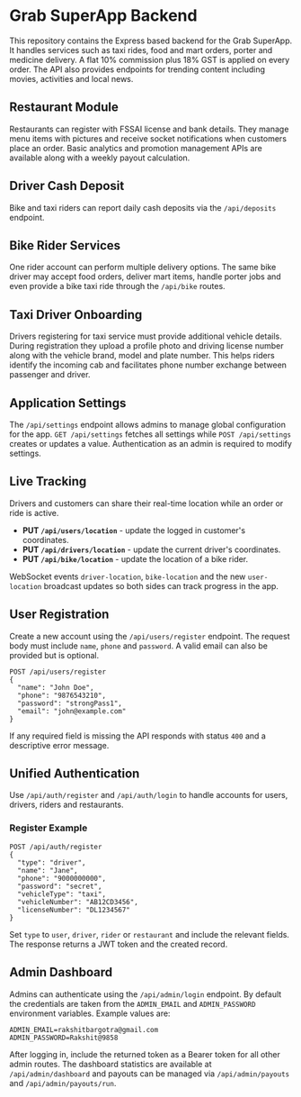 # Grab SuperApp Backend

This repository contains the Express based backend for the Grab SuperApp. It handles services such as taxi rides, food and mart orders, porter and medicine delivery. A flat 10% commission plus 18% GST is applied on every order. The API also provides endpoints for trending content including movies, activities and local news.

## Restaurant Module
Restaurants can register with FSSAI license and bank details. They manage menu items with pictures and receive socket notifications when customers place an order. Basic analytics and promotion management APIs are available along with a weekly payout calculation.

## Driver Cash Deposit
Bike and taxi riders can report daily cash deposits via the `/api/deposits` endpoint.

## Bike Rider Services
One rider account can perform multiple delivery options. The same bike driver may
accept food orders, deliver mart items, handle porter jobs and even provide a
bike taxi ride through the `/api/bike` routes.

## Taxi Driver Onboarding
Drivers registering for taxi service must provide additional vehicle details.
During registration they upload a profile photo and driving license number along
with the vehicle brand, model and plate number. This helps riders identify the
incoming cab and facilitates phone number exchange between passenger and driver.

## Application Settings
The `/api/settings` endpoint allows admins to manage global configuration for the app.
`GET /api/settings` fetches all settings while `POST /api/settings` creates or updates a value. Authentication as an admin is required to modify settings.

## Live Tracking
Drivers and customers can share their real-time location while an order or ride is active.

- **PUT `/api/users/location`** - update the logged in customer's coordinates.
- **PUT `/api/drivers/location`** - update the current driver's coordinates.
- **PUT `/api/bike/location`** - update the location of a bike rider.

WebSocket events `driver-location`, `bike-location` and the new `user-location` broadcast updates so both sides can track progress in the app.

## User Registration

Create a new account using the `/api/users/register` endpoint. The request body must include `name`, `phone` and `password`. A valid email can also be provided but is optional.

```http
POST /api/users/register
{
  "name": "John Doe",
  "phone": "9876543210",
  "password": "strongPass1",
  "email": "john@example.com"
}
```

If any required field is missing the API responds with status `400` and a descriptive error message.

## Unified Authentication

Use `/api/auth/register` and `/api/auth/login` to handle accounts for users, drivers, riders and restaurants.

### Register Example
```http
POST /api/auth/register
{
  "type": "driver",
  "name": "Jane",
  "phone": "9000000000",
  "password": "secret",
  "vehicleType": "taxi",
  "vehicleNumber": "AB12CD3456",
  "licenseNumber": "DL1234567"
}
```

Set `type` to `user`, `driver`, `rider` or `restaurant` and include the relevant fields. The response returns a JWT token and the created record.

## Admin Dashboard

Admins can authenticate using the `/api/admin/login` endpoint. By default the credentials are taken from the `ADMIN_EMAIL` and `ADMIN_PASSWORD` environment variables. Example values are:

```
ADMIN_EMAIL=rakshitbargotra@gmail.com
ADMIN_PASSWORD=Rakshit@9858
```

After logging in, include the returned token as a Bearer token for all other admin routes. The dashboard statistics are available at `/api/admin/dashboard` and payouts can be managed via `/api/admin/payouts` and `/api/admin/payouts/run`.

